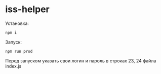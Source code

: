 # iss-helper

Установка:
```
npm i
```

Запуск:
```
npm run prod
```

Перед запуском указать свои логин и пароль в строках 23, 24 файла index.js

